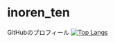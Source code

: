 # inoren_ten
GitHubのプロフィール
[![Top Langs](https://github-readme-stats.vercel.app/api/top-langs/?username=inoren_ten&theme=dark&layout=default)](https://github.com/anuraghazra/github-readme-stats)
